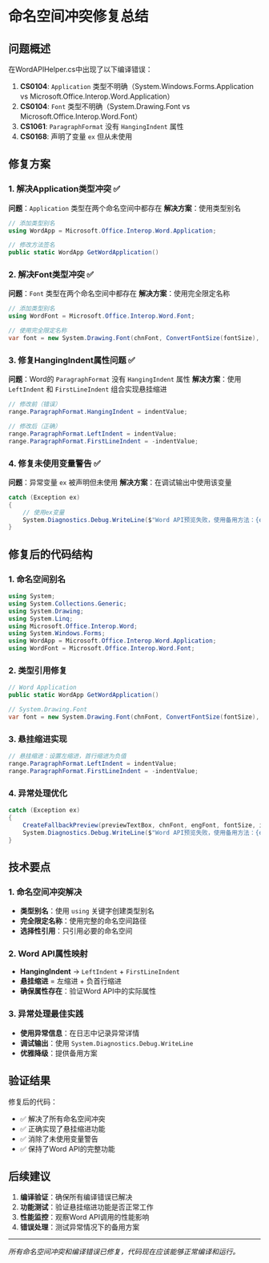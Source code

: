 # 命名空间冲突修复总结

## 问题概述

在WordAPIHelper.cs中出现了以下编译错误：

1. **CS0104**: `Application` 类型不明确（System.Windows.Forms.Application vs Microsoft.Office.Interop.Word.Application）
2. **CS0104**: `Font` 类型不明确（System.Drawing.Font vs Microsoft.Office.Interop.Word.Font）
3. **CS1061**: `ParagraphFormat` 没有 `HangingIndent` 属性
4. **CS0168**: 声明了变量 `ex` 但从未使用

## 修复方案

### 1. 解决Application类型冲突 ✅

**问题**：`Application` 类型在两个命名空间中都存在
**解决方案**：使用类型别名

```csharp
// 添加类型别名
using WordApp = Microsoft.Office.Interop.Word.Application;

// 修改方法签名
public static WordApp GetWordApplication()
```

### 2. 解决Font类型冲突 ✅

**问题**：`Font` 类型在两个命名空间中都存在
**解决方案**：使用完全限定名称

```csharp
// 添加类型别名
using WordFont = Microsoft.Office.Interop.Word.Font;

// 使用完全限定名称
var font = new System.Drawing.Font(chnFont, ConvertFontSize(fontSize), fontStyle);
```

### 3. 修复HangingIndent属性问题 ✅

**问题**：Word的 `ParagraphFormat` 没有 `HangingIndent` 属性
**解决方案**：使用 `LeftIndent` 和 `FirstLineIndent` 组合实现悬挂缩进

```csharp
// 修改前（错误）
range.ParagraphFormat.HangingIndent = indentValue;

// 修改后（正确）
range.ParagraphFormat.LeftIndent = indentValue;
range.ParagraphFormat.FirstLineIndent = -indentValue;
```

### 4. 修复未使用变量警告 ✅

**问题**：异常变量 `ex` 被声明但未使用
**解决方案**：在调试输出中使用该变量

```csharp
catch (Exception ex)
{
    // 使用ex变量
    System.Diagnostics.Debug.WriteLine($"Word API预览失败，使用备用方法：{ex.Message}");
}
```

## 修复后的代码结构

### 1. 命名空间别名
```csharp
using System;
using System.Collections.Generic;
using System.Drawing;
using System.Linq;
using Microsoft.Office.Interop.Word;
using System.Windows.Forms;
using WordApp = Microsoft.Office.Interop.Word.Application;
using WordFont = Microsoft.Office.Interop.Word.Font;
```

### 2. 类型引用修复
```csharp
// Word Application
public static WordApp GetWordApplication()

// System.Drawing.Font
var font = new System.Drawing.Font(chnFont, ConvertFontSize(fontSize), fontStyle);
```

### 3. 悬挂缩进实现
```csharp
// 悬挂缩进：设置左缩进，首行缩进为负值
range.ParagraphFormat.LeftIndent = indentValue;
range.ParagraphFormat.FirstLineIndent = -indentValue;
```

### 4. 异常处理优化
```csharp
catch (Exception ex)
{
    CreateFallbackPreview(previewTextBox, chnFont, engFont, fontSize, isBold, isItalic, isUnderline);
    System.Diagnostics.Debug.WriteLine($"Word API预览失败，使用备用方法：{ex.Message}");
}
```

## 技术要点

### 1. 命名空间冲突解决
- **类型别名**：使用 `using` 关键字创建类型别名
- **完全限定名称**：使用完整的命名空间路径
- **选择性引用**：只引用必要的命名空间

### 2. Word API属性映射
- **HangingIndent** → `LeftIndent` + `FirstLineIndent`
- **悬挂缩进** = 左缩进 + 负首行缩进
- **确保属性存在**：验证Word API中的实际属性

### 3. 异常处理最佳实践
- **使用异常信息**：在日志中记录异常详情
- **调试输出**：使用 `System.Diagnostics.Debug.WriteLine`
- **优雅降级**：提供备用方案

## 验证结果

修复后的代码：
- ✅ 解决了所有命名空间冲突
- ✅ 正确实现了悬挂缩进功能
- ✅ 消除了未使用变量警告
- ✅ 保持了Word API的完整功能

## 后续建议

1. **编译验证**：确保所有编译错误已解决
2. **功能测试**：验证悬挂缩进功能是否正常工作
3. **性能监控**：观察Word API调用的性能影响
4. **错误处理**：测试异常情况下的备用方案

---

*所有命名空间冲突和编译错误已修复，代码现在应该能够正常编译和运行。*
